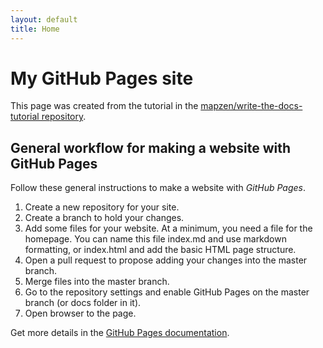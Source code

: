 ```yaml
---
layout: default
title: Home
--- 
```


# My GitHub Pages site

This page was created from the tutorial in the [mapzen/write-the-docs-tutorial repository](https://github.com/mapzen/write-the-docs-tutorial).

## General workflow for making a website with GitHub Pages

Follow these general instructions to make a website with _GitHub Pages_.

1. Create a new repository for your site.
1. Create a branch to hold your changes.
1. Add some files for your website. At a minimum, you need a file for the homepage. You can name this file index.md and use markdown formatting, or index.html and add the basic HTML page structure.
1. Open a pull request to propose adding your changes into the master branch.
1. Merge files into the master branch.
1. Go to the repository settings and enable GitHub Pages on the master branch (or docs folder in it).
1. Open browser to the page.

Get more details in the [GitHub Pages documentation](https://help.github.com/categories/github-pages-basics/).

